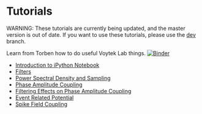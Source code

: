 Tutorials
=========

WARNING: These tutorials are currently being updated, and the master version is out of date. If you want to use these tutorials, please use the [dev](https://github.com/voytekresearch/Tutorials/tree/dev) branch.

Learn from Torben how to do useful Voytek Lab things.
[![Binder](http://mybinder.org/badge.svg)](http://mybinder.org/repo/voytekresearch/tutorials)

* [Introduction to iPython Notebook](http://nbviewer.ipython.org/github/voytekresearch/tutorials/blob/master/Introduction%20to%20iPython%20Notebook.ipynb) 
* [Filters](http://nbviewer.ipython.org/github/voytekresearch/tutorials/blob/master/Filters.ipynb) 
* [Power Spectral Density and Sampling](http://nbviewer.ipython.org/github/voytekresearch/tutorials/blob/master/Power%20Spectral%20Density%20and%20Sampling%20Tutorial.ipynb) 
* [Phase Amplitude Coupling](http://nbviewer.ipython.org/github/voytekresearch/tutorials/blob/master/Phase%20Amplitude%20Coupling%20Tutorial.ipynb)
* [Filtering Effects on Phase Amplitude Coupling](http://nbviewer.ipython.org/github/voytekresearch/tutorials/blob/master/Filtering%20and%20PAC.ipynb)
* [Event Related Potential](http://nbviewer.ipython.org/github/voytekresearch/tutorials/blob/master/Event%20Related%20Potential%20Tutorial.ipynb) 
* [Spike Field Coupling](http://nbviewer.ipython.org/github/voytekresearch/tutorials/blob/master/Spike%20Field%20Coupling%20Tutorial.ipynb) 
